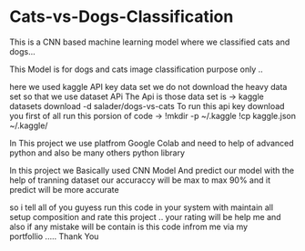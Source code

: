 # Cats-vs-Dogs-Classification
This is a CNN based machine learning model where we classified cats and dogs...

This Model is for dogs and cats image classification purpose only ..

here we used kaggle API key data set we do not download the heavy data set so that we use dataset APi The Api is those data set is -> kaggle datasets download -d salader/dogs-vs-cats To run this api key download you first of all run this porsion of code -> !mkdir -p ~/.kaggle !cp kaggle.json ~/.kaggle/

In This project we use platfrom Google Colab and need to help of advanced python and also be many others python library

In this project we Basically used CNN Model And predict our model with the help of tranning dataset our accuraccy will be max to max 90% and it predict will be more accurate

so i tell all of you guyess run this code in your system with maintain all setup composition and rate this project .. your rating will be help me and also if any mistake will be contain is this code infrom me via my portfollio ..... Thank You

